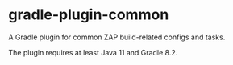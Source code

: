 # gradle-plugin-common

A Gradle plugin for common ZAP build-related configs and tasks.

The plugin requires at least Java 11 and Gradle 8.2.
